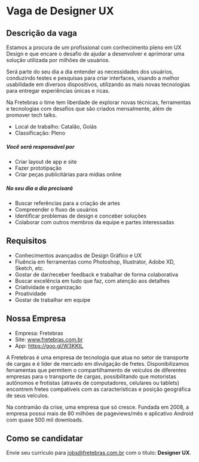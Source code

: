 # Vaga de Designer UX

Descrição da vaga
-------------

Estamos a procura de um profissional com conhecimento pleno em UX Design e que encare o desafio de ajudar a desenvolver e aprimorar uma solução utilizada por milhões de usuários.

Será parte do seu dia a dia entender as necessidades dos usuários, conduzindo testes e pesquisas para criar interfaces, visando a melhor usabilidade em diversos dispositivos, utilizando as mais novas tecnologias para entregar experiências únicas e ricas. 

Na Fretebras o time tem liberdade de explorar novas técnicas, ferramentas e tecnologias com desafios que são criados mensalmente, além de promover tech talks.

- Local de trabalho: Catalão, Goiás
- Classificação: Pleno

##### Você será responsável por

- Criar layout de app e site
- Fazer prototipação
- Criar peças publicitárias para mídias online 

##### No seu dia a dia precisará

- Buscar referências para a criação de artes
- Compreender o fluxo de usuários
- Identificar problemas de design e conceber soluções
- Colaborar com outros membros da equipe e partes interessadas


Requisitos
-------------
- Conhecimentos avançados de Design Gráfico e UX
- Fluência em ferramentas como Photoshop, Illustrator, Adobe XD, Sketch, etc.
- Gostar de dar/receber feedback e trabalhar de forma colaborativa
- Buscar excelência em tudo que faz, com atenção aos detalhes
- Criatividade e organização
- Proatividade 
- Gostar de trabalhar em equipe


Nossa Empresa
-------------

- Empresa: Fretebras
- Site: www.fretebras.com.br
- App: https://goo.gl/W3KKtL

A Fretebras é uma empresa de tecnologia que atua no setor de transporte de cargas e é líder de mercado em divulgação de fretes. Disponibilizamos ferramentas que permitem o compartilhamento de veículos de diferentes empresas para o transporte de cargas, possibilitando que motoristas autônomos e frotistas (através de computadores, celulares ou tablets) encontrem fretes compatíveis com as características e posição geográfica de seus veículos.

Na contramão da crise, uma empresa que só cresce. Fundada em 2008, a empresa possui mais de 80 milhões de pageviews/mês e aplicativo Android com quase 500 mil downloads.

Como se candidatar
-------------

Envie seu currículo para jobs@fretebras.com.br com o título: **Designer UX**.
